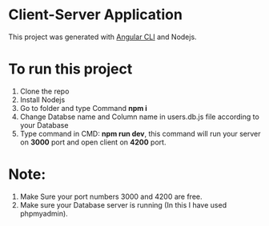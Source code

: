 # Client-Server Application 

This project was generated with [Angular CLI](https://github.com/angular/angular-cli) and Nodejs.

# To run this project
1. Clone the repo
2. Install Nodejs
3. Go to folder and type Command **npm  i**
4. Change Databse name and Column name in users.db.js file according to your Database
5. Type command in CMD: **npm run dev**, this command will run your server on **3000** port and open client on **4200** port.

# Note:
1. Make Sure your port numbers 3000 and 4200 are free.
2. Make sure your Database server is running (In this I have used phpmyadmin).
